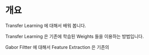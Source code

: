 # 개요
Transfer Learning 에 대해서 배워 봅니다.

Transfer Learning 은 기존에 학습된 Weights 들을 이용하는 방법입니다.

Gabor Filtter 에 대해서
Feature Extraction 은 기존의
